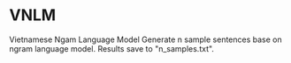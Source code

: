 # VNLM
Vietnamese Ngam Language Model
Generate n sample sentences base on ngram language model.
Results save to "n_samples.txt".
